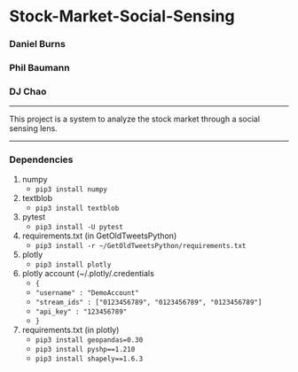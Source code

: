 # Stock-Market-Social-Sensing
### Daniel Burns
### Phil Baumann
### DJ Chao
---
This project is a system to analyze the stock market through a social sensing lens.
***
### Dependencies
1. numpy
    * `pip3 install numpy`
2. textblob
    * `pip3 install textblob`
3. pytest
    * `pip3 install -U pytest`
4. requirements.txt (in GetOldTweetsPython)
    * `pip3 install -r ~/GetOldTweetsPython/requirements.txt`
5. plotly
    * `pip3 install plotly`
6. plotly account (~/.plotly/.credentials
    * `{`
    *    `"username" : "DemoAccount"`
    *    `"stream_ids" : ["0123456789", "0123456789", "0123456789"]`
    *    `"api_key" : "123456789"`
    *  `}`
7. requirements.txt (in plotly)
    * `pip3 install geopandas=0.30`
    * `pip3 install pyshp==1.210`
    * `pip3 install shapely==1.6.3`
